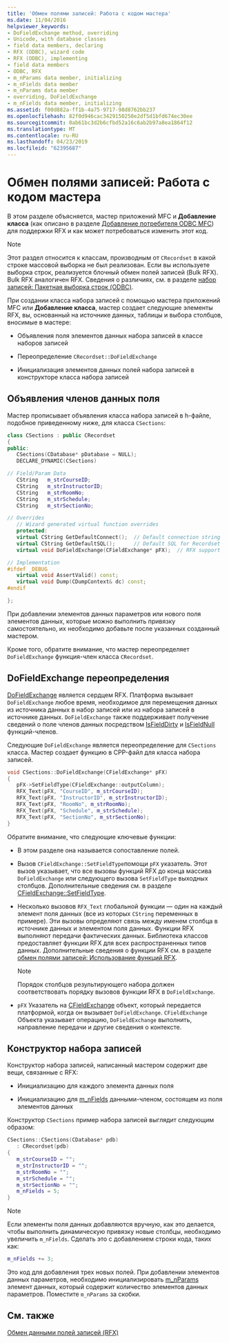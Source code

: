 ```yaml
---
title: 'Обмен полями записей: Работа с кодом мастера'
ms.date: 11/04/2016
helpviewer_keywords:
- DoFieldExchange method, overriding
- Unicode, with database classes
- field data members, declaring
- RFX (ODBC), wizard code
- RFX (ODBC), implementing
- field data members
- ODBC, RFX
- m_nParams data member, initializing
- m_nFields data member
- m_nParams data member
- overriding, DoFieldExchange
- m_nFields data member, initializing
ms.assetid: f00d882a-ff1b-4a75-9717-98d8762bb237
ms.openlocfilehash: 82f0d946cac3429150250e2df5d1bfd674ec30ee
ms.sourcegitcommit: 0ab61bc3d2b6cfbd52a16c6ab2b97a8ea1864f12
ms.translationtype: MT
ms.contentlocale: ru-RU
ms.lasthandoff: 04/23/2019
ms.locfileid: "62395687"
---
```

# <a name="record-field-exchange-working-with-the-wizard-code"></a>Обмен полями записей: Работа с кодом мастера

В этом разделе объясняется, мастер приложений MFC и **Добавление класса** (как описано в разделе [Добавление потребителя ODBC MFC](../../mfc/reference/adding-an-mfc-odbc-consumer.md)) для поддержки RFX и как может потребоваться изменить этот код.

> [!NOTE]
>  Этот раздел относится к классам, производным от `CRecordset` в какой строке массовой выборка не был реализован. Если вы используете выборка строк, реализуется блочный обмен полей записей (Bulk RFX). Bulk RFX аналогичен RFX. Сведения о различиях, см. в разделе [набор записей: Пакетная выборка строк (ODBC)](../../data/odbc/recordset-fetching-records-in-bulk-odbc.md).

При создании класса набора записей с помощью мастера приложений MFC или **Добавление класса**, мастер создает следующие элементы RFX, вы, основанный на источнике данных, таблицы и выбора столбцов, вносимые в мастере:

- Объявления поля элементов данных набора записей в классе наборов записей

- Переопределение `CRecordset::DoFieldExchange`

- Инициализация элементов данных полей набора записей в конструкторе класса набора записей

##  <a name="_core_the_field_data_member_declarations"></a> Объявления членов данных поля

Мастер прописывает объявления класса набора записей в h-файле, подобное приведенному ниже, для класса `CSections`:

```cpp
class CSections : public CRecordset
{
public:
   CSections(CDatabase* pDatabase = NULL);
   DECLARE_DYNAMIC(CSections)

// Field/Param Data
   CString   m_strCourseID;
   CString   m_strInstructorID;
   CString   m_strRoomNo;
   CString   m_strSchedule;
   CString   m_strSectionNo;

// Overrides
   // Wizard generated virtual function overrides
   protected:
   virtual CString GetDefaultConnect();  // Default connection string
   virtual CString GetDefaultSQL();      // Default SQL for Recordset
   virtual void DoFieldExchange(CFieldExchange* pFX);  // RFX support

// Implementation
#ifdef _DEBUG
   virtual void AssertValid() const;
   virtual void Dump(CDumpContext& dc) const;
#endif

};
```

При добавлении элементов данных параметров или нового поля элементов данных, которые можно выполнить привязку самостоятельно, их необходимо добавьте после указанных созданный мастером.

Кроме того, обратите внимание, что мастер переопределяет `DoFieldExchange` функция-член класса `CRecordset`.

##  <a name="_core_the_dofieldexchange_override"></a> DoFieldExchange переопределения

[DoFieldExchange](../../mfc/reference/crecordset-class.md#dofieldexchange) является сердцем RFX. Платформа вызывает `DoFieldExchange` любое время, необходимое для перемещения данных из источника данных в набор записей или из набора записей в источнике данных. `DoFieldExchange` также поддерживает получение сведений о поле членов данных посредством [IsFieldDirty](../../mfc/reference/crecordset-class.md#isfielddirty) и [IsFieldNull](../../mfc/reference/crecordset-class.md#isfieldnull) функций-членов.

Следующие `DoFieldExchange` является переопределение для `CSections` класса. Мастер создает функцию в CPP-файл для класса набора записей.

```cpp
void CSections::DoFieldExchange(CFieldExchange* pFX)
{
   pFX->SetFieldType(CFieldExchange::outputColumn);
   RFX_Text(pFX, "CourseID", m_strCourseID);
   RFX_Text(pFX, "InstructorID", m_strInstructorID);
   RFX_Text(pFX, "RoomNo", m_strRoomNo);
   RFX_Text(pFX, "Schedule", m_strSchedule);
   RFX_Text(pFX, "SectionNo", m_strSectionNo);
}
```

Обратите внимание, что следующие ключевые функции:

- В этом разделе она называется сопоставление полей.

- Вызов `CFieldExchange::SetFieldType`помощи `pFX` указатель. Этот вызов указывает, что все вызовы функций RFX до конца массива `DoFieldExchange` или следующего вызова `SetFieldType` выходных столбцов. Дополнительные сведения см. в разделе [CFieldExchange::SetFieldType](../../mfc/reference/cfieldexchange-class.md#setfieldtype).

- Несколько вызовов `RFX_Text` глобальной функции — один на каждый элемент поля данных (все из которых `CString` переменных в примере). Эти вызовы определяют связь между именем столбца в источнике данных и элементом поля данных. Функции RFX выполняют передачи фактических данных. Библиотека классов предоставляет функции RFX для всех распространенных типов данных. Дополнительные сведения о функции RFX см. в разделе [обмен полями записей: Использование функций RFX](../../data/odbc/record-field-exchange-using-the-rfx-functions.md).

    > [!NOTE]
    >  Порядок столбцов результирующего набора должен соответствовать порядку вызовов функции RFX в `DoFieldExchange`.

- `pFX` Указатель на [CFieldExchange](../../mfc/reference/cfieldexchange-class.md) объект, который передается платформой, когда он вызывает `DoFieldExchange`. `CFieldExchange` Объекта указывает операцию, `DoFieldExchange` выполнить, направление передачи и другие сведения о контексте.

##  <a name="_core_the_recordset_constructor"></a> Конструктор набора записей

Конструктор набора записей, написанный мастером содержит две вещи, связанные с RFX:

- Инициализацию для каждого элемента данных поля

- Инициализацию для [m_nFields](../../mfc/reference/crecordset-class.md#m_nfields) данными-членом, состоящем из поля элементов данных

Конструктор `CSections` пример набора записей выглядит следующим образом:

```cpp
CSections::CSections(CDatabase* pdb)
   : CRecordset(pdb)
{
   m_strCourseID = "";
   m_strInstructorID = "";
   m_strRoomNo = "";
   m_strSchedule = "";
   m_strSectionNo = "";
   m_nFields = 5;
}
```

> [!NOTE]
>  Если элементы поля данных добавляются вручную, как это делается, чтобы выполнить динамическую привязку новые столбцы, необходимо увеличить `m_nFields`. Сделать это с добавлением строки кода, таких как:

```cpp
m_nFields += 3;
```

Это код для добавления трех новых полей. При добавлении элементов данных параметров, необходимо инициализировать [m_nParams](../../mfc/reference/crecordset-class.md#m_nparams) элемент данных, который содержит количество элементов данных параметров. Поместите `m_nParams` за скобки.

## <a name="see-also"></a>См. также

[Обмен данными полей записей (RFX)](../../data/odbc/record-field-exchange-rfx.md)